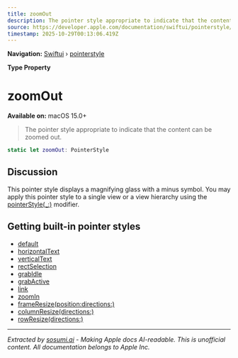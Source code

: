 ```yaml
---
title: zoomOut
description: The pointer style appropriate to indicate that the content can be zoomed out.
source: https://developer.apple.com/documentation/swiftui/pointerstyle/zoomout
timestamp: 2025-10-29T00:13:06.419Z
---
```


**Navigation:** [Swiftui](/documentation/swiftui) › [pointerstyle](/documentation/swiftui/pointerstyle)

**Type Property**

# zoomOut

**Available on:** macOS 15.0+

> The pointer style appropriate to indicate that the content can be zoomed out.

```swift
static let zoomOut: PointerStyle
```

## Discussion

This pointer style displays a magnifying glass with a minus symbol. You may apply this pointer style to a single view or a view hierarchy using the [pointerStyle(_:)](/documentation/swiftui/view/pointerstyle(_:)) modifier.

## Getting built-in pointer styles

- [default](/documentation/swiftui/pointerstyle/default)
- [horizontalText](/documentation/swiftui/pointerstyle/horizontaltext)
- [verticalText](/documentation/swiftui/pointerstyle/verticaltext)
- [rectSelection](/documentation/swiftui/pointerstyle/rectselection)
- [grabIdle](/documentation/swiftui/pointerstyle/grabidle)
- [grabActive](/documentation/swiftui/pointerstyle/grabactive)
- [link](/documentation/swiftui/pointerstyle/link)
- [zoomIn](/documentation/swiftui/pointerstyle/zoomin)
- [frameResize(position:directions:)](/documentation/swiftui/pointerstyle/frameresize(position:directions:))
- [columnResize(directions:)](/documentation/swiftui/pointerstyle/columnresize(directions:))
- [rowResize(directions:)](/documentation/swiftui/pointerstyle/rowresize(directions:))

---

*Extracted by [sosumi.ai](https://sosumi.ai) - Making Apple docs AI-readable.*
*This is unofficial content. All documentation belongs to Apple Inc.*
